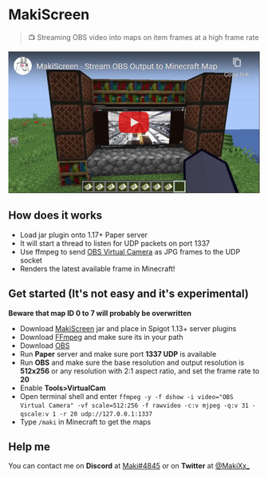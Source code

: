 # MakiScreen
> 📺 Streaming OBS video into maps on item frames at a high frame rate

[![](youtube-embed.png)](https://youtu.be/IvEZr8z5eu4)

## How does it works

- Load jar plugin onto 1.17+ Paper server
- It will start a thread to listen for UDP packets on port 1337
- Use ffmpeg to send [OBS Virtual Camera](https://www.youtube.com/watch?v=bfrknjDzukI) as JPG frames to the UDP socket
- Renders the latest available frame in Minecraft! 

## Get started (It's not easy and it's experimental)

**Beware that map ID 0 to 7 will probably be overwritten**

- Download [MakiScreen](https://github.com/makitsune/MakiScreen/releases/tag/1.0) jar and place in Spigot 1.13+ server plugins
- Download [FFmpeg](http://ffmpeg.org/download.html) and make sure its in your path
- Download [OBS](https://obsproject.com)
- Run **Paper** server and make sure port **1337 UDP** is available
- Run **OBS** and make sure the base resolution and output resolution is **512x256** or any resolution with 2:1 aspect ratio, and set the frame rate to **20**
- Enable **Tools>VirtualCam**
- Open terminal shell and enter `ffmpeg -y -f dshow -i video="OBS Virtual Camera" -vf scale=512:256 -f rawvideo -c:v mjpeg -q:v 31 -qscale:v 1 -r 20 udp://127.0.0.1:1337`
- Type `/maki` in Minecraft to get the maps

## Help me

You can contact me on **Discord** at [Maki#4845](https://maki.cat/discord) or on **Twitter** at [@MakiXx_](https://twitter.com/MakiXx_)
